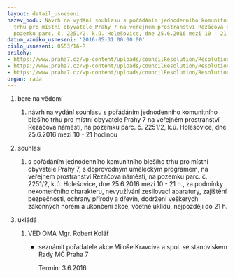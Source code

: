 ```yaml
---
layout: detail_usneseni
nazev_bodu: Návrh na vydání souhlasu s pořádáním jednodenního komunitního blešího
  trhu pro místní obyvatele Prahy 7 na veřejném prostranství Rezáčova náměstí, na
  pozemku parc. č. 2251/2, k.ú. Holešovice, dne 25.6.2016 mezi 10 - 21 hodinou
datum_vzniku_usneseni: '2016-05-31 00:00:00'
cislo_usneseni: 0553/16-R
prilohy:
- https://www.praha7.cz/wp-content/uploads/councilResolution/Resolutions/27777/export/DZ_RezacBlesi0934~66856.doc
- https://www.praha7.cz/wp-content/uploads/councilResolution/Resolutions/27777/export/02_RezacBlesi~66855.pdf
- https://www.praha7.cz/wp-content/uploads/councilResolution/Resolutions/27777/export/export~298579.pdf
organ: rada
---
```

<ol id="urzList" class="urzList_view"><li id="" class="urzClass1"><span name="1">bere na vědomí</span><ol class="urzOlClass"><li style="text-align: left;" id="" class="urzClass2"><span><p>návrh na vydání souhlasu s pořádáním jednodenního komunitního blešího trhu pro místní obyvatele Prahy 7 na veřejném prostranství Rezáčova náměstí, na pozemku parc. č. 2251/2, k.ú. Holešovice, dne 25.6.2016 mezi 10 - 21 hodinou<br></p></span></li></ol></li><li id="" class="urzClass1"><span name="26">souhlasí</span><ol id="" class="urzOlClass"><li style="text-align: left;" id="" class="urzClass2"><span><p>s pořádáním jednodenního komunitního blešího trhu pro místní obyvatele Prahy 7, s doprovodným uměleckým programem, na veřejném prostranství Rezáčova náměstí, na pozemku parc. č. 2251/2, k.ú. Holešovice, dne 25.6.2016 mezi 10 - 21 h., za podmínky nekomerčního charakteru, nevyužívání zesilovací aparatury, zajištění bezpečnosti, ochrany přírody a dřevin, dodržení veškerých zákonných norem a ukončení akce, včetně úklidu, nejpozději do 21 h.</p></span></li></ol></li><li class="urzClass1" id="urzUkoly"><span name="1">ukládá</span><ol class="urzOlClass"><li class="urzClass2"><span><p>VED OMA Mgr. Robert Kolář</p></span><ul class="urzUlClass"><li class="urzClass3"><span><p>seznámit pořadatele akce Miloše Kravciva a spol. se stanoviskem Rady MČ Praha 7</p></span><span class="urzUkolTermin">  Termín:&nbsp;3.6.2016</span></li></ul></li></ol></li></ol>